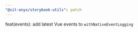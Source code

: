 ```yaml
---
"@sit-onyx/storybook-utils": patch
---
```


feat(events): add latest Vue events to `withNativeEventLogging`
